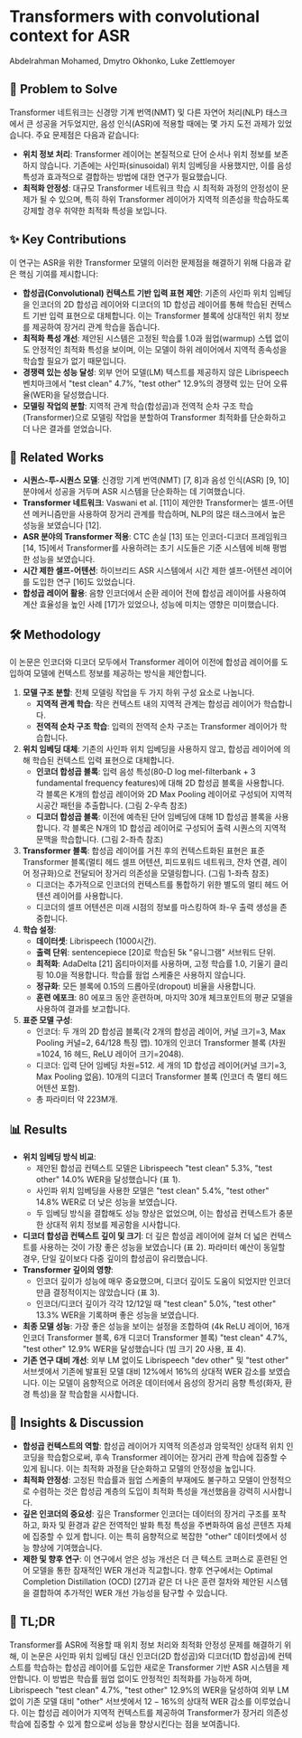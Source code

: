# Transformers with convolutional context for ASR

Abdelrahman Mohamed, Dmytro Okhonko, Luke Zettlemoyer

## 🧩 Problem to Solve

Transformer 네트워크는 신경망 기계 번역(NMT) 및 다른 자연어 처리(NLP) 태스크에서 큰 성공을 거두었지만, 음성 인식(ASR)에 적용할 때에는 몇 가지 도전 과제가 있었습니다. 주요 문제점은 다음과 같습니다:

- **위치 정보 처리**: Transformer 레이어는 본질적으로 단어 순서나 위치 정보를 보존하지 않습니다. 기존에는 사인파(sinusoidal) 위치 임베딩을 사용했지만, 이를 음성 특성과 효과적으로 결합하는 방법에 대한 연구가 필요했습니다.
- **최적화 안정성**: 대규모 Transformer 네트워크 학습 시 최적화 과정의 안정성이 문제가 될 수 있으며, 특히 하위 Transformer 레이어가 지역적 의존성을 학습하도록 강제할 경우 취약한 최적화 특성을 보입니다.

## ✨ Key Contributions

이 연구는 ASR을 위한 Transformer 모델의 이러한 문제점을 해결하기 위해 다음과 같은 핵심 기여를 제시합니다:

- **합성곱(Convolutional) 컨텍스트 기반 입력 표현 제안**: 기존의 사인파 위치 임베딩을 인코더의 2D 합성곱 레이어와 디코더의 1D 합성곱 레이어를 통해 학습된 컨텍스트 기반 입력 표현으로 대체합니다. 이는 Transformer 블록에 상대적인 위치 정보를 제공하여 장거리 관계 학습을 돕습니다.
- **최적화 특성 개선**: 제안된 시스템은 고정된 학습률 $1.0$과 웜업(warmup) 스텝 없이도 안정적인 최적화 특성을 보이며, 이는 모델이 하위 레이어에서 지역적 종속성을 학습할 필요가 없기 때문입니다.
- **경쟁력 있는 성능 달성**: 외부 언어 모델(LM) 텍스트를 제공하지 않은 Librispeech 벤치마크에서 "test clean" $4.7\%$, "test other" $12.9\%$의 경쟁력 있는 단어 오류율(WER)을 달성했습니다.
- **모델링 작업의 분할**: 지역적 관계 학습(합성곱)과 전역적 순차 구조 학습(Transformer)으로 모델링 작업을 분할하여 Transformer 최적화를 단순화하고 더 나은 결과를 얻었습니다.

## 📎 Related Works

- **시퀀스-투-시퀀스 모델**: 신경망 기계 번역(NMT) [7, 8]과 음성 인식(ASR) [9, 10] 분야에서 성공을 거두며 ASR 시스템을 단순화하는 데 기여했습니다.
- **Transformer 네트워크**: Vaswani et al. [11]이 제안한 Transformer는 셀프-어텐션 메커니즘만을 사용하여 장거리 관계를 학습하며, NLP의 많은 태스크에서 높은 성능을 보였습니다 [12].
- **ASR 분야의 Transformer 적용**: CTC 손실 [13] 또는 인코더-디코더 프레임워크 [14, 15]에서 Transformer를 사용하려는 초기 시도들은 기준 시스템에 비해 평범한 성능을 보였습니다.
- **시간 제한 셀프-어텐션**: 하이브리드 ASR 시스템에서 시간 제한 셀프-어텐션 레이어를 도입한 연구 [16]도 있었습니다.
- **합성곱 레이어 활용**: 음향 인코더에서 순환 레이어 전에 합성곱 레이어를 사용하여 계산 효율성을 높인 사례 [17]가 있었으나, 성능에 미치는 영향은 미미했습니다.

## 🛠️ Methodology

이 논문은 인코더와 디코더 모두에서 Transformer 레이어 이전에 합성곱 레이어를 도입하여 모델에 컨텍스트 정보를 제공하는 방식을 제안합니다.

1. **모델 구조 분할**: 전체 모델링 작업을 두 가지 하위 구성 요소로 나눕니다.
   - **지역적 관계 학습**: 작은 컨텍스트 내의 지역적 관계는 합성곱 레이어가 학습합니다.
   - **전역적 순차 구조 학습**: 입력의 전역적 순차 구조는 Transformer 레이어가 학습합니다.
2. **위치 임베딩 대체**: 기존의 사인파 위치 임베딩을 사용하지 않고, 합성곱 레이어에 의해 학습된 컨텍스트 입력 표현으로 대체합니다.
   - **인코더 합성곱 블록**: 입력 음성 특성($80$-D log mel-filterbank + 3 fundamental frequency features)에 대해 2D 합성곱 블록을 사용합니다. 각 블록은 K개의 합성곱 레이어와 2D Max Pooling 레이어로 구성되어 지역적 시공간 패턴을 추출합니다. (그림 2-우측 참조)
   - **디코더 합성곱 블록**: 이전에 예측된 단어 임베딩에 대해 1D 합성곱 블록을 사용합니다. 각 블록은 N개의 1D 합성곱 레이어로 구성되어 출력 시퀀스의 지역적 문맥을 학습합니다. (그림 2-좌측 참조)
3. **Transformer 블록**: 합성곱 레이어를 거친 후의 컨텍스트화된 표현은 표준 Transformer 블록(멀티 헤드 셀프 어텐션, 피드포워드 네트워크, 잔차 연결, 레이어 정규화)으로 전달되어 장거리 의존성을 모델링합니다. (그림 1-좌측 참조)
   - 디코더는 추가적으로 인코더의 컨텍스트를 통합하기 위한 별도의 멀티 헤드 어텐션 레이어를 사용합니다.
   - 디코더의 셀프 어텐션은 미래 시점의 정보를 마스킹하여 좌-우 출력 생성을 존중합니다.
4. **학습 설정**:
   - **데이터셋**: Librispeech (1000시간).
   - **출력 단위**: sentencepiece [20]로 학습된 5k "유니그램" 서브워드 단위.
   - **최적화**: AdaDelta [21] 옵티마이저를 사용하며, 고정 학습률 $1.0$, 기울기 클리핑 $10.0$을 적용합니다. 학습률 웜업 스케줄은 사용하지 않습니다.
   - **정규화**: 모든 블록에 $0.15$의 드롭아웃(dropout) 비율을 사용합니다.
   - **훈련 에포크**: $80$ 에포크 동안 훈련하며, 마지막 $30$개 체크포인트의 평균 모델을 사용하여 결과를 보고합니다.
5. **표준 모델 구성**:
   - 인코더: 두 개의 2D 합성곱 블록(각 2개의 합성곱 레이어, 커널 크기=3, Max Pooling 커널=2, 64/128 특징 맵). 10개의 인코더 Transformer 블록 (차원=$1024$, $16$ 헤드, ReLU 레이어 크기=$2048$).
   - 디코더: 입력 단어 임베딩 차원=$512$. 세 개의 1D 합성곱 레이어(커널 크기=3, Max Pooling 없음). 10개의 디코더 Transformer 블록 (인코더 측 멀티 헤드 어텐션 포함).
   - 총 파라미터 약 $223$M개.

## 📊 Results

- **위치 임베딩 방식 비교**:
  - 제안된 합성곱 컨텍스트 모델은 Librispeech "test clean" $5.3\%$, "test other" $14.0\%$ WER을 달성했습니다 (표 1).
  - 사인파 위치 임베딩을 사용한 모델은 "test clean" $5.4\%$, "test other" $14.8\%$ WER로 더 낮은 성능을 보였습니다.
  - 두 임베딩 방식을 결합해도 성능 향상은 없었으며, 이는 합성곱 컨텍스트가 충분한 상대적 위치 정보를 제공함을 시사합니다.
- **디코더 합성곱 컨텍스트 깊이 및 크기**: 더 깊은 합성곱 레이어에 걸쳐 더 넓은 컨텍스트를 사용하는 것이 가장 좋은 성능을 보였습니다 (표 2). 파라미터 예산이 동일할 경우, 단일 깊이보다 다중 깊이의 합성곱이 유리했습니다.
- **Transformer 깊이의 영향**:
  - 인코더 깊이가 성능에 매우 중요했으며, 디코더 깊이도 도움이 되었지만 인코더만큼 결정적이지는 않았습니다 (표 3).
  - 인코더/디코더 깊이가 각각 $12/12$일 때 "test clean" $5.0\%$, "test other" $13.3\%$ WER을 기록하며 좋은 성능을 보였습니다.
- **최종 모델 성능**: 가장 좋은 성능을 보이는 설정을 조합하여 (4k ReLU 레이어, 16개 인코더 Transformer 블록, 6개 디코더 Transformer 블록) "test clean" $4.7\%$, "test other" $12.9\%$ WER을 달성했습니다 (빔 크기 $20$ 사용, 표 4).
- **기존 연구 대비 개선**: 외부 LM 없이도 Librispeech "dev other" 및 "test other" 서브셋에서 기존에 발표된 모델 대비 $12\%$에서 $16\%$의 상대적 WER 감소를 보였습니다. 이는 모델이 음향적으로 어려운 데이터에서 음성의 장거리 음향 특성(화자, 환경 특성)을 잘 학습함을 시사합니다.

## 🧠 Insights & Discussion

- **합성곱 컨텍스트의 역할**: 합성곱 레이어가 지역적 의존성과 암묵적인 상대적 위치 인코딩을 학습함으로써, 후속 Transformer 레이어는 장거리 관계 학습에 집중할 수 있게 됩니다. 이는 최적화 과정을 단순화하고 모델의 안정성을 높입니다.
- **최적화 안정성**: 고정된 학습률과 웜업 스케줄의 부재에도 불구하고 모델이 안정적으로 수렴하는 것은 합성곱 계층의 도입이 최적화 특성을 개선했음을 강력히 시사합니다.
- **깊은 인코더의 중요성**: 깊은 Transformer 인코더는 데이터의 장거리 구조를 포착하고, 화자 및 환경과 같은 전역적인 발화 특정 특성을 주변화하여 음성 콘텐츠 자체에 집중할 수 있게 합니다. 이는 특히 음향적으로 복잡한 "other" 데이터셋에서 성능 향상에 기여했습니다.
- **제한 및 향후 연구**: 이 연구에서 얻은 성능 개선은 더 큰 텍스트 코퍼스로 훈련된 언어 모델을 통한 잠재적인 WER 개선과 직교합니다. 향후 연구에서는 Optimal Completion Distillation (OCD) [27]과 같은 더 나은 훈련 절차와 제안된 시스템을 결합하여 추가적인 WER 개선 가능성을 탐구할 수 있습니다.

## 📌 TL;DR

Transformer를 ASR에 적용할 때 위치 정보 처리와 최적화 안정성 문제를 해결하기 위해, 이 논문은 사인파 위치 임베딩 대신 인코더(2D 합성곱)와 디코더(1D 합성곱)에 컨텍스트를 학습하는 합성곱 레이어를 도입한 새로운 Transformer 기반 ASR 시스템을 제안합니다. 이 방법은 학습률 웜업 없이도 안정적인 최적화를 가능하게 하며, Librispeech "test clean" $4.7\%$, "test other" $12.9\%$의 WER을 달성하여 외부 LM 없이 기존 모델 대비 "other" 서브셋에서 $12-16\%$의 상대적 WER 감소를 이루었습니다. 이는 합성곱 레이어가 지역적 컨텍스트를 제공하여 Transformer가 장거리 의존성 학습에 집중할 수 있게 함으로써 성능을 향상시킨다는 점을 보여줍니다.
